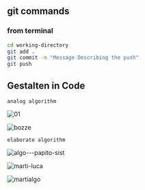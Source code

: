 ## git commands


### from terminal
```bash
cd working-directory
git add .  
git commit -m "Message Describing the push"
git push
```

## Gestalten in Code 

```
analog algorithm

```








![01](https://cloud.githubusercontent.com/assets/23034957/19771416/2c6749a4-9c63-11e6-8571-091066470f56.jpg)

![bozze](https://cloud.githubusercontent.com/assets/23034957/19812070/63ff4692-9d34-11e6-8252-78d4d66a9d92.jpg)


```
elaborate algorithm

```




![algo---papito-sist](https://cloud.githubusercontent.com/assets/23034957/19839450/55bdcab8-9ee2-11e6-8c5e-5ddb5920ad99.png)

![marti-luca](https://cloud.githubusercontent.com/assets/23034957/19839516/c78fcdfc-9ee3-11e6-99bf-3eece9c26c23.png)


![martialgo](https://cloud.githubusercontent.com/assets/23034957/19839769/089d71ec-9ee8-11e6-9372-60fbb1f33846.png)

 
